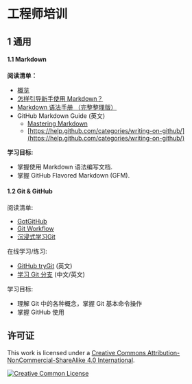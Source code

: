 # 工程师培训
## 1 通用

#### 1.1 Markdown

**阅读清单：**

*    [概览](https://github.com/skyjia/my-markdown)
*   [怎样引导新手使用 Markdown？](https://www.zhihu.com/question/20409634) 
*   [Markdown 语法手册 （完整整理版）](http://blog.leanote.com/post/freewalk/Markdown-%E8%AF%AD%E6%B3%95%E6%89%8B%E5%86%8C) 
*   GitHub Markdown Guide (英文)
    *   [Mastering Markdown](https://guides.github.com/features/mastering-markdown/)
    *   [https://help.github.com/categories/writing-on-github/](https://help.github.com/categories/writing-on-github/)

**学习目标:**

- 掌握使用 Markdown 语法编写文档.
- 掌握 GitHub Flavored Markdown (GFM).



#### 1.2 Git & GitHub

阅读清单:

- [GotGitHub](http://www.worldhello.net/gotgithub/index.html)
- [Git Workflow](http://documentup.com/skwp/git-workflows-book#chapter-1-setup-repo-overview/the-index)
- [沉浸式学习Git](http://igit.linuxtoy.org/)

在线学习/练习:

- [GitHub tryGit](https://try.github.io/) (英文)
- [学习 Git 分支](http://learngitbranching.js.org/) (中文/英文)

学习目标:

- 理解 Git 中的各种概念，掌握 Git 基本命令操作
- 掌握 GitHub 使用

## 许可证

This work is licensed under a [Creative Commons Attribution-NonCommercial-ShareAlike 4.0 International](http://creativecommons.org/licenses/by-nc-sa/4.0/).

[![Creative Common License](https://i.creativecommons.org/l/by-nc-sa/4.0/88x31.png)](http://creativecommons.org/licenses/by-nc-sa/4.0/)